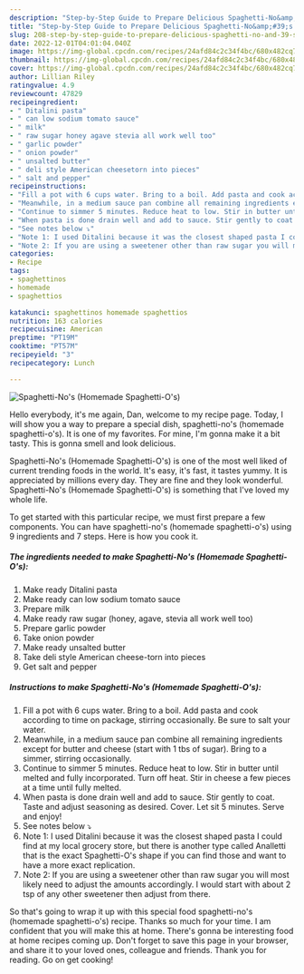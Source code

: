 ```yaml
---
description: "Step-by-Step Guide to Prepare Delicious Spaghetti-No&amp;#39;s (Homemade Spaghetti-O&amp;#39;s)"
title: "Step-by-Step Guide to Prepare Delicious Spaghetti-No&amp;#39;s (Homemade Spaghetti-O&amp;#39;s)"
slug: 208-step-by-step-guide-to-prepare-delicious-spaghetti-no-and-39-s-homemade-spaghetti-o-and-39-s
date: 2022-12-01T04:01:04.040Z
image: https://img-global.cpcdn.com/recipes/24afd84c2c34f4bc/680x482cq70/spaghetti-nos-homemade-spaghetti-os-recipe-main-photo.jpg
thumbnail: https://img-global.cpcdn.com/recipes/24afd84c2c34f4bc/680x482cq70/spaghetti-nos-homemade-spaghetti-os-recipe-main-photo.jpg
cover: https://img-global.cpcdn.com/recipes/24afd84c2c34f4bc/680x482cq70/spaghetti-nos-homemade-spaghetti-os-recipe-main-photo.jpg
author: Lillian Riley
ratingvalue: 4.9
reviewcount: 47829
recipeingredient:
- " Ditalini pasta"
- " can low sodium tomato sauce"
- " milk"
- " raw sugar honey agave stevia all work well too"
- " garlic powder"
- " onion powder"
- " unsalted butter"
- " deli style American cheesetorn into pieces"
- " salt and pepper"
recipeinstructions:
- "Fill a pot with 6 cups water. Bring to a boil. Add pasta and cook according to time on package, stirring occasionally. Be sure to salt your water."
- "Meanwhile, in a medium sauce pan combine all remaining ingredients except for butter and cheese (start with 1 tbs of sugar). Bring to a simmer, stirring occasionally."
- "Continue to simmer 5 minutes. Reduce heat to low. Stir in butter until melted and fully incorporated. Turn off heat. Stir in cheese a few pieces at a time until fully melted."
- "When pasta is done drain well and add to sauce. Stir gently to coat. Taste and adjust seasoning as desired. Cover. Let sit 5 minutes. Serve and enjoy!"
- "See notes below ⤵"
- "Note 1: I used Ditalini because it was the closest shaped pasta I could find at my local grocery store, but there is another type called Analletti that is the exact Spaghetti-O&#39;s shape if you can find those and want to have a more exact replication."
- "Note 2: If you are using a sweetener other than raw sugar you will most likely need to adjust the amounts accordingly. I would start with about 2 tsp of any other sweetener then adjust from there."
categories:
- Recipe
tags:
- spaghettinos
- homemade
- spaghettios

katakunci: spaghettinos homemade spaghettios 
nutrition: 163 calories
recipecuisine: American
preptime: "PT19M"
cooktime: "PT57M"
recipeyield: "3"
recipecategory: Lunch

---
```



![Spaghetti-No&#39;s (Homemade Spaghetti-O&#39;s)](https://img-global.cpcdn.com/recipes/24afd84c2c34f4bc/680x482cq70/spaghetti-nos-homemade-spaghetti-os-recipe-main-photo.jpg)

Hello everybody, it's me again, Dan, welcome to my recipe page. Today, I will show you a way to prepare a special dish, spaghetti-no&#39;s (homemade spaghetti-o&#39;s). It is one of my favorites. For mine, I'm gonna make it a bit tasty. This is gonna smell and look delicious.



Spaghetti-No&#39;s (Homemade Spaghetti-O&#39;s) is one of the most well liked of current trending foods in the world. It's easy, it's fast, it tastes yummy. It is appreciated by millions every day. They are fine and they look wonderful. Spaghetti-No&#39;s (Homemade Spaghetti-O&#39;s) is something that I've loved my whole life.


To get started with this particular recipe, we must first prepare a few components. You can have spaghetti-no&#39;s (homemade spaghetti-o&#39;s) using 9 ingredients and 7 steps. Here is how you cook it.

<!--inarticleads1-->

##### The ingredients needed to make Spaghetti-No&#39;s (Homemade Spaghetti-O&#39;s):

1. Make ready  Ditalini pasta
1. Make ready  can low sodium tomato sauce
1. Prepare  milk
1. Make ready  raw sugar (honey, agave, stevia all work well too)
1. Prepare  garlic powder
1. Take  onion powder
1. Make ready  unsalted butter
1. Take  deli style American cheese-torn into pieces
1. Get  salt and pepper




<!--inarticleads2-->

##### Instructions to make Spaghetti-No&#39;s (Homemade Spaghetti-O&#39;s):

1. Fill a pot with 6 cups water. Bring to a boil. Add pasta and cook according to time on package, stirring occasionally. Be sure to salt your water.
1. Meanwhile, in a medium sauce pan combine all remaining ingredients except for butter and cheese (start with 1 tbs of sugar). Bring to a simmer, stirring occasionally.
1. Continue to simmer 5 minutes. Reduce heat to low. Stir in butter until melted and fully incorporated. Turn off heat. Stir in cheese a few pieces at a time until fully melted.
1. When pasta is done drain well and add to sauce. Stir gently to coat. Taste and adjust seasoning as desired. Cover. Let sit 5 minutes. Serve and enjoy!
1. See notes below ⤵
1. Note 1: I used Ditalini because it was the closest shaped pasta I could find at my local grocery store, but there is another type called Analletti that is the exact Spaghetti-O&#39;s shape if you can find those and want to have a more exact replication.
1. Note 2: If you are using a sweetener other than raw sugar you will most likely need to adjust the amounts accordingly. I would start with about 2 tsp of any other sweetener then adjust from there.




So that's going to wrap it up with this special food spaghetti-no&#39;s (homemade spaghetti-o&#39;s) recipe. Thanks so much for your time. I am confident that you will make this at home. There's gonna be interesting food at home recipes coming up. Don't forget to save this page in your browser, and share it to your loved ones, colleague and friends. Thank you for reading. Go on get cooking!
